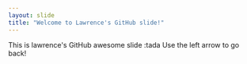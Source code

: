 ```yaml
---
layout: slide
title: "Welcome to Lawrence's GitHub slide!"
---
```

This is lawrence's GitHub  awesome slide :tada
Use the left arrow to go back!
